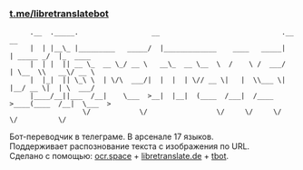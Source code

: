 ### [t.me/libretranslatebot](https://t.me/libretranslatebot)
```
     .__  ._____.                  __                              .__          __          
     |  | |__\_ |_________   _____/  |_____________    ____   _____|  | _____ _/  |_  ____ 
     |  | |  || __ \_  __ \_/ __ \   __\_  __ \__  \  /    \ /  ___/  | \__  \\   __\/ __ \
     |  |_|  || \_\ \  | \/\  ___/|  |  |  | \// __ \|   |  \\___ \|  |__/ __ \|  | \  ___/
     |____/__||___  /__|    \___  >__|  |__|  (____  /___|  /____  >____(____  /__|  \___  >
                  \/            \/                 \/     \/     \/          \/          \/        
``` 
Бот-переводчик в телеграме. В арсенале 17 языков.<br />
Поддерживает распознование текста с изображения по URL.<br />
Сделано с помощью: [ocr.space](https://ocr.space) + [libretranslate.de](https://libretranslate.de) + [tbot](https://github.com/yanzay/tbot).
